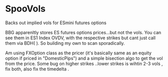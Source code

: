 # SpooVols
Backs out implied vols for ESmini futures options 

BBG apparenltly stores ES futures options prices...but not the vols. You can see them in ES1 Index OVDV, with the respective strikes but cant just call them via BDH( ).
So building my own to scan sporadically.

Am using FXOption class as the pricer (it's basically same as an equity option if priced in "DomesticPips") and a simple bisection algo to get the vol from the price.
Some bug on higher strikes ..lower strikes is wihtin 2-3 vols , fix both, also fix the timedelta .  

